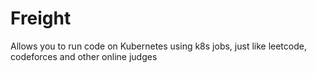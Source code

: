 # Freight

Allows you to run code on Kubernetes using k8s jobs, just like leetcode, codeforces and other online judges